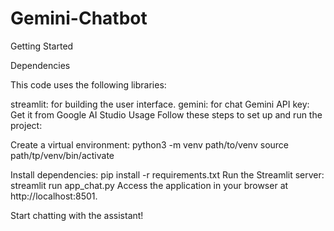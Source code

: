 # Gemini-Chatbot

Getting Started

Dependencies

This code uses the following libraries:

streamlit: 
for building the user interface.
gemini:
for chat
Gemini API key: 
Get it from Google AI Studio
Usage
Follow these steps to set up and run the project:

Create a virtual environment:
python3 -m venv path/to/venv
source path/tp/venv/bin/activate 

Install dependencies:
pip install -r requirements.txt
Run the Streamlit server:
streamlit run app_chat.py
Access the application in your browser at http://localhost:8501.

Start chatting with the assistant!


